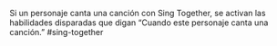 Si un personaje canta una canción con Sing Together, se activan las habilidades disparadas que digan “Cuando este personaje canta una canción.”
 #sing-together